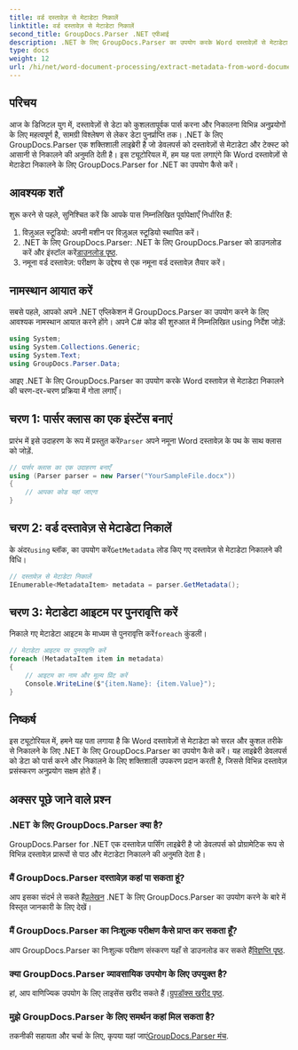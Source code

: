 ```yaml
---
title: वर्ड दस्तावेज़ से मेटाडेटा निकालें
linktitle: वर्ड दस्तावेज़ से मेटाडेटा निकालें
second_title: GroupDocs.Parser .NET एपीआई
description: .NET के लिए GroupDocs.Parser का उपयोग करके Word दस्तावेज़ों से मेटाडेटा निकालने का तरीका जानें। दस्तावेज़ जानकारी को पार्स करने और पुनः प्राप्त करने के आसान चरण।
type: docs
weight: 12
url: /hi/net/word-document-processing/extract-metadata-from-word-document/
---
```

## परिचय
आज के डिजिटल युग में, दस्तावेज़ों से डेटा को कुशलतापूर्वक पार्स करना और निकालना विभिन्न अनुप्रयोगों के लिए महत्वपूर्ण है, सामग्री विश्लेषण से लेकर डेटा पुनर्प्राप्ति तक। .NET के लिए GroupDocs.Parser एक शक्तिशाली लाइब्रेरी है जो डेवलपर्स को दस्तावेज़ों से मेटाडेटा और टेक्स्ट को आसानी से निकालने की अनुमति देती है। इस ट्यूटोरियल में, हम यह पता लगाएंगे कि Word दस्तावेज़ों से मेटाडेटा निकालने के लिए GroupDocs.Parser for .NET का उपयोग कैसे करें।
## आवश्यक शर्तें
शुरू करने से पहले, सुनिश्चित करें कि आपके पास निम्नलिखित पूर्वापेक्षाएँ निर्धारित हैं:
1. विज़ुअल स्टूडियो: अपनी मशीन पर विज़ुअल स्टूडियो स्थापित करें।
2.  .NET के लिए GroupDocs.Parser: .NET के लिए GroupDocs.Parser को डाउनलोड करें और इंस्टॉल करें[डाउनलोड पृष्ठ](https://releases.groupdocs.com/parser/net/).
3. नमूना वर्ड दस्तावेज़: परीक्षण के उद्देश्य से एक नमूना वर्ड दस्तावेज़ तैयार करें।
## नामस्थान आयात करें
सबसे पहले, आपको अपने .NET एप्लिकेशन में GroupDocs.Parser का उपयोग करने के लिए आवश्यक नामस्थान आयात करने होंगे। अपने C# कोड की शुरुआत में निम्नलिखित using निर्देश जोड़ें:
```csharp
using System;
using System.Collections.Generic;
using System.Text;
using GroupDocs.Parser.Data;
```
आइए .NET के लिए GroupDocs.Parser का उपयोग करके Word दस्तावेज़ से मेटाडेटा निकालने की चरण-दर-चरण प्रक्रिया में गोता लगाएँ।
## चरण 1: पार्सर क्लास का एक इंस्टेंस बनाएं
 प्रारंभ में इसे उदाहरण के रूप में प्रस्तुत करें`Parser` अपने नमूना Word दस्तावेज़ के पथ के साथ क्लास को जोड़ें.
```csharp
// पार्सर क्लास का एक उदाहरण बनाएँ
using (Parser parser = new Parser("YourSampleFile.docx"))
{
    // आपका कोड यहां जाएगा
}
```
## चरण 2: वर्ड दस्तावेज़ से मेटाडेटा निकालें
 के अंदर`using` ब्लॉक, का उपयोग करें`GetMetadata` लोड किए गए दस्तावेज़ से मेटाडेटा निकालने की विधि।
```csharp
// दस्तावेज़ से मेटाडेटा निकालें
IEnumerable<MetadataItem> metadata = parser.GetMetadata();
```
## चरण 3: मेटाडेटा आइटम पर पुनरावृत्ति करें
 निकाले गए मेटाडेटा आइटम के माध्यम से पुनरावृत्ति करें`foreach` कुंडली।
```csharp
// मेटाडेटा आइटम पर पुनरावृत्ति करें
foreach (MetadataItem item in metadata)
{
    // आइटम का नाम और मूल्य प्रिंट करें
    Console.WriteLine($"{item.Name}: {item.Value}");
}
```
## निष्कर्ष
इस ट्यूटोरियल में, हमने यह पता लगाया है कि Word दस्तावेज़ों से मेटाडेटा को सरल और कुशल तरीके से निकालने के लिए .NET के लिए GroupDocs.Parser का उपयोग कैसे करें। यह लाइब्रेरी डेवलपर्स को डेटा को पार्स करने और निकालने के लिए शक्तिशाली उपकरण प्रदान करती है, जिससे विभिन्न दस्तावेज़ प्रसंस्करण अनुप्रयोग सक्षम होते हैं।

## अक्सर पूछे जाने वाले प्रश्न
### .NET के लिए GroupDocs.Parser क्या है?
GroupDocs.Parser for .NET एक दस्तावेज़ पार्सिंग लाइब्रेरी है जो डेवलपर्स को प्रोग्रामेटिक रूप से विभिन्न दस्तावेज़ प्रारूपों से पाठ और मेटाडेटा निकालने की अनुमति देता है।
### मैं GroupDocs.Parser दस्तावेज़ कहां पा सकता हूं?
 आप इसका संदर्भ ले सकते हैं[प्रलेखन](https://reference.groupdocs.com/parser/net/) .NET के लिए GroupDocs.Parser का उपयोग करने के बारे में विस्तृत जानकारी के लिए देखें।
### मैं GroupDocs.Parser का निःशुल्क परीक्षण कैसे प्राप्त कर सकता हूँ?
 आप GroupDocs.Parser का निःशुल्क परीक्षण संस्करण यहाँ से डाउनलोड कर सकते हैं[विज्ञप्ति पृष्ठ](https://releases.groupdocs.com/).
### क्या GroupDocs.Parser व्यावसायिक उपयोग के लिए उपयुक्त है?
 हां, आप वाणिज्यिक उपयोग के लिए लाइसेंस खरीद सकते हैं।[ग्रुपडॉक्स खरीद पृष्ठ](https://purchase.groupdocs.com/buy).
### मुझे GroupDocs.Parser के लिए समर्थन कहां मिल सकता है?
 तकनीकी सहायता और चर्चा के लिए, कृपया यहां जाएं[GroupDocs.Parser मंच](https://forum.groupdocs.com/c/parser/17).